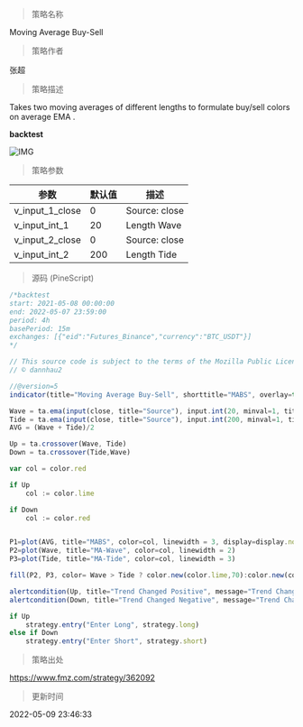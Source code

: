 
> 策略名称

Moving Average Buy-Sell

> 策略作者

张超

> 策略描述

Takes two moving averages of different lengths to formulate buy/sell colors on average EMA .

**backtest**

 ![IMG](https://www.fmz.com/upload/asset/1a4bb62396a5187a0c1.jpg) 

> 策略参数



|参数|默认值|描述|
|----|----|----|
|v_input_1_close|0|Source: close|high|low|open|hl2|hlc3|hlcc4|ohlc4|
|v_input_int_1|20|Length Wave|
|v_input_2_close|0|Source: close|high|low|open|hl2|hlc3|hlcc4|ohlc4|
|v_input_int_2|200|Length Tide|


> 源码 (PineScript)

``` javascript
/*backtest
start: 2021-05-08 00:00:00
end: 2022-05-07 23:59:00
period: 4h
basePeriod: 15m
exchanges: [{"eid":"Futures_Binance","currency":"BTC_USDT"}]
*/

// This source code is subject to the terms of the Mozilla Public License 2.0 at https://mozilla.org/MPL/2.0/
// © dannhau2

//@version=5
indicator(title="Moving Average Buy-Sell", shorttitle="MABS", overlay=true, timeframe="", timeframe_gaps=true)

Wave = ta.ema(input(close, title="Source"), input.int(20, minval=1, title="Length Wave"))
Tide = ta.ema(input(close, title="Source"), input.int(200, minval=1, title="Length Tide"))
AVG = (Wave + Tide)/2

Up = ta.crossover(Wave, Tide)
Down = ta.crossover(Tide,Wave)

var col = color.red

if Up
    col := color.lime

if Down
    col := color.red


P1=plot(AVG, title="MABS", color=col, linewidth = 3, display=display.none)
P2=plot(Wave, title="MA-Wave", color=col, linewidth = 2)
P3=plot(Tide, title="MA-Tide", color=col, linewidth = 3)

fill(P2, P3, color= Wave > Tide ? color.new(color.lime,70):color.new(color.red, 70))

alertcondition(Up, title="Trend Changed Positive", message="Trend Changed Positive")
alertcondition(Down, title="Trend Changed Negative", message="Trend Changed Negative")

if Up
    strategy.entry("Enter Long", strategy.long)
else if Down
    strategy.entry("Enter Short", strategy.short)
```

> 策略出处

https://www.fmz.com/strategy/362092

> 更新时间

2022-05-09 23:46:33
